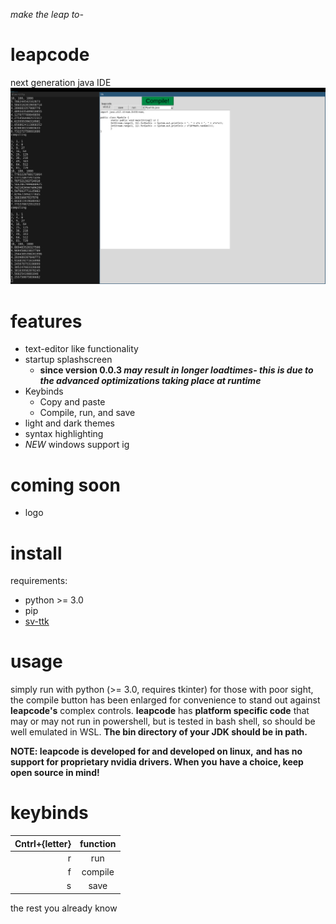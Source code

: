*make the leap to-*
# leapcode
next generation java IDE
![Screenshot](screenshot.png)

# features
* text-editor like functionality
* startup splashscreen
  * **since version 0.0.3 *may result in longer loadtimes- this is due to the advanced optimizations taking place at runtime***
* Keybinds
  * Copy and paste
  * Compile, run, and save
* light and dark themes
* syntax highlighting
* *NEW* windows support ig

# coming soon
* logo

# install
requirements:
* python >= 3.0
* pip
* [sv-ttk](https://github.com/rdbende/Sun-Valley-ttk-theme)

# usage
simply run with python (>= 3.0, requires tkinter)
for those with poor sight, the compile button has
been enlarged for convenience to stand out against
**leapcode's** complex controls. **leapcode** has **platform 
specific code** that may or may not run in powershell, 
but is tested in bash shell, so should be well emulated 
in WSL. **The bin directory of your JDK should be in path.**

**NOTE: leapcode is developed for and developed on linux,**
**and has no support for proprietary nvidia drivers. When you**
**have a choice, keep open source in mind!**

# keybinds
| Cntrl+{letter} | function |
|---------------:|:--------:|
| r              | run      |
| f              | compile  |
| s              | save     |

the rest you already know
